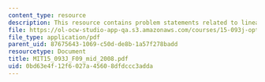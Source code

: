 ```yaml
---
content_type: resource
description: This resource contains problem statements related to linear programming.
file: https://ol-ocw-studio-app-qa.s3.amazonaws.com/courses/15-093j-optimization-methods-fall-2009/0bd63e4f12f6027a45608dfdccc3adda_MIT15_093J_F09_mid_2008.pdf
file_type: application/pdf
parent_uid: 87675643-1069-c50d-de8b-1a57f278badd
resourcetype: Document
title: MIT15_093J_F09_mid_2008.pdf
uid: 0bd63e4f-12f6-027a-4560-8dfdccc3adda
---
```

